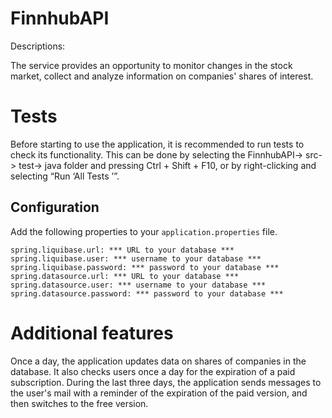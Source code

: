 # FinnhubAPI

Descriptions:

The service provides an opportunity to monitor changes in the stock market, collect and analyze information on companies' shares of interest.

# Tests
Before starting to use the application, it is recommended to run tests to check its functionality.
 This can be done by selecting the FinnhubAPI-> src-> test-> java folder and pressing Ctrl + Shift + F10, or by right-clicking and selecting “Run ‘All Tests ’”.
 
 ## Configuration
Add the following properties to your `application.properties` file.
```properties
spring.liquibase.url: *** URL to your database ***
spring.liquibase.user: *** username to your database ***
spring.liquibase.password: *** password to your database ***
spring.datasource.url: *** URL to your database ***
spring.datasource.user: *** username to your database ***
spring.datasource.password: *** password to your database ***
```



# Additional features

Once a day, the application updates data on shares of companies in the database. 
It also checks users once a day for the expiration of a paid subscription. 
During the last three days, the application sends messages to the user's mail with a reminder of the expiration of the paid version, and then switches to the free version.
